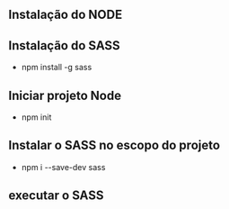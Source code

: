 ## Instalação do  NODE 
## Instalação do SASS
- npm install -g sass
## Iniciar projeto Node
- npm init
## Instalar o SASS no escopo do projeto
- npm i --save-dev sass
## executar o SASS
